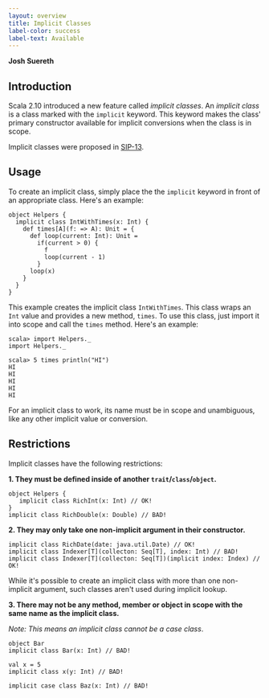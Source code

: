 ```yaml
---
layout: overview
title: Implicit Classes
label-color: success
label-text: Available
---
```


**Josh Suereth**

## Introduction

Scala 2.10 introduced a new feature called *implicit classes*.  An *implicit class* is a class
marked with the `implicit` keyword.  This keyword makes the class' primary constructor available 
for implicit conversions when the class is in scope.

Implicit classes were proposed in [SIP-13](http://docs.scala-lang.org/sips/pending/implicit-classes.html).

## Usage

To create an implicit class, simply place the the `implicit` keyword in front of an appropriate 
class.  Here's an example:

    object Helpers {
      implicit class IntWithTimes(x: Int) {
        def times[A](f: => A): Unit = {
          def loop(current: Int): Unit =
            if(current > 0) {
              f
              loop(current - 1)
            }
          loop(x)
        }
      }
    }

This example creates the implicit class `IntWithTimes`.  This class wraps an `Int` value and provides
a new method, `times`.   To use this class, just import it into scope and call the `times` method.
Here's an example:

    scala> import Helpers._
    import Helpers._
    
    scala> 5 times println("HI")
    HI
    HI
    HI
    HI
    HI

For an implicit class to work, its name must be in scope and unambiguous, like any other implicit
value or conversion.


## Restrictions

Implicit classes have the following restrictions:

**1. They must be defined inside of another `trait`/`class`/`object`.**


    object Helpers {
       implicit class RichInt(x: Int) // OK!
    }
    implicit class RichDouble(x: Double) // BAD!


**2. They may only take one non-implicit argument in their constructor.**

  
    implicit class RichDate(date: java.util.Date) // OK!
    implicit class Indexer[T](collecton: Seq[T], index: Int) // BAD!
    implicit class Indexer[T](collecton: Seq[T])(implicit index: Index) // OK!


While it's possible to create an implicit class with more than one non-implicit argument, such classes
aren't used during implicit lookup.

  
**3. There may not be any method, member or object in scope with the same name as the implicit class.** 

*Note: This means an implicit class cannot be a case class*.
  
    object Bar
    implicit class Bar(x: Int) // BAD!
    
    val x = 5
    implicit class x(y: Int) // BAD!
    
    implicit case class Baz(x: Int) // BAD!



